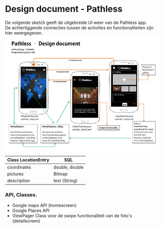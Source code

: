 # Design document - Pathless
De volgende sketch geeft de uitgebreide UI weer van de Pathless app.</br>
De achterliggende connecties tussen de activities en functionaliteiten zijn hier weergegeven.</br>
![Screenshot](doc/DesignDoc.png)

| Class LocationEntry | SQL |
| ------------------- | ---------------------------  |
| coordinates         | double, double               |
| pictures            | Bitmap                       |
| description         | text (String)                |

### API, Classes.
- Google maps API (homescreen)
- Google Places API
- ViewPager Class voor de swipe functionaliteit van de foto's (detailscreen)
